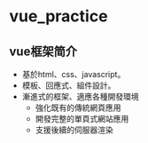 # vue_practice

##  vue框架简介

- 基於html、css、javascript。
- 模板、回應式、組件設計。
- 漸進式的框架、適應各種開發環境
  - 強化既有的傳統網頁應用
  -  開發完整的單頁式網站應用
  -  支援後續的伺服器渲染



